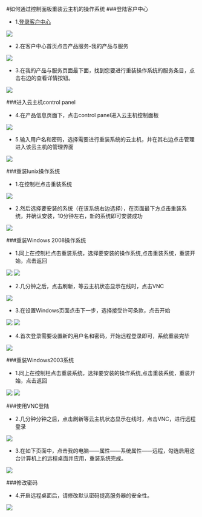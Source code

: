 <!-- --- tag: 重装 云主机 -->
#如何通过控制面板重装云主机的操作系统
###登陆客户中心

* 1.[登录客户中心](http://portal.51hosting.com)

![](http://ww4.sinaimg.cn/large/a74e55b4jw1dz9lo1y495j.jpg)

* 2.在客户中心首页点击产品服务-我的产品与服务

![](http://ww1.sinaimg.cn/large/a74ecc4cjw1dz9lrywt8wj.jpg)

* 3.在我的产品与服务页面最下面，找到您要进行重装操作系统的服务条目，点击右边的查看详情按钮。

![](http://ww4.sinaimg.cn/large/a74eed94jw1dz9lsqp4k3j.jpg)

###进入云主机control panel

* 4.在产品信息页面下，点击control panel进入云主机控制面板

![](http://ww2.sinaimg.cn/large/a74ecc4cjw1dz9lwv17kwj.jpg)

* 5.输入用户名和密码，选择需要进行重装系统的云主机，并在其右边点击管理进入该云主机的管理界面

![](http://ww3.sinaimg.cn/large/a74eed94jw1dz9lxermurj.jpg)

###重装lunix操作系统

* 1.在控制栏点击重装系统

![](http://ww4.sinaimg.cn/large/a74e55b4jw1dz9m0fosr5j.jpg)

* 2.然后选择要安装的系统（在该系统右边选择），在页面最下方点击重装系统，并确认安装，10分钟左右，新的系统即可安装成功

![](http://ww1.sinaimg.cn/large/a74ecc4cjw1dz9mdanp0bj.jpg)

###重装Windows 2008操作系统
* 1.同上在控制栏点击重装系统，选择要安装的操作系统,点击重装系统，重装开始，点击返回

![](http://ww4.sinaimg.cn/large/a74e55b4jw1dz9m0fosr5j.jpg)
![](http://ww4.sinaimg.cn/large/a74eed94jw1dz9mjb7iooj.jpg)

* 2.几分钟之后，点击刷新，等云主机状态显示在线时，点击VNC

![](http://ww4.sinaimg.cn/large/a74ecc4cjw1dz9mltqiarj.jpg)

* 3.在设置Windows页面点击下一步，选择接受许可条款，点击开始

![](http://ww2.sinaimg.cn/large/a74eed94jw1dz9n5fzc8oj.jpg)
![](http://ww4.sinaimg.cn/large/a74e55b4jw1dz9n6lsx0nj.jpg)

* 4.首次登录需要设置新的用户名和密码，开始远程登录即可，系统重装完毕

![](http://ww3.sinaimg.cn/large/a74ecc4cjw1dz9n82qxvgj.jpg)

###重装Windows2003系统

* 1.同上在控制栏点击重装系统，选择要安装的操作系统,点击重装系统，重装开始，点击返回

![](http://ww4.sinaimg.cn/large/a74e55b4jw1dz9m0fosr5j.jpg)
![](http://ww4.sinaimg.cn/large/a74eed94jw1dz9mjb7iooj.jpg)

###使用VNC登陆

* 2.几分钟分钟之后，点击刷新等云主机状态显示在线时，点击VNC，进行远程登录

![](http://ww4.sinaimg.cn/large/a74ecc4cjw1dz9mltqiarj.jpg)


* 3.在如下页面中，点击我的电脑——属性——系统属性——远程，勾选启用这台计算机上的远程桌面并应用，重装系统完成。

![](http://ww4.sinaimg.cn/large/a74eed94jw1dz9ne07hlxj.jpg)

###修改密码

* 4.开启远程桌面后，请修改默认密码提高服务器的安全性。

![](http://ww4.sinaimg.cn/large/a74e55b4jw1dz9nfnw8xzj.jpg)
